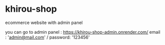 # khirou-shop
ecommerce website with admin panel

you can go to admin panel : https://khirou-shop-admin.onrender.com/ 
email : 'admin@mail.com' / password: '123456'
